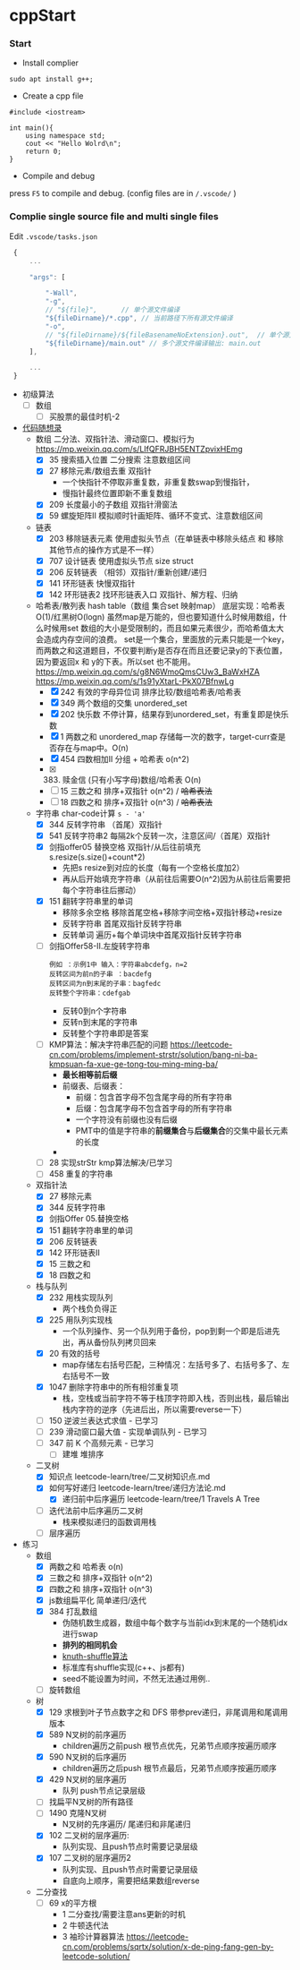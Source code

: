 # cppStart

### Start
* Install complier

``` 
sudo apt install g++;
```

* Create a cpp file

``` 
#include <iostream>

int main(){
    using namespace std;
    cout << "Hello Wolrd\n";
    return 0;
}

```

* Compile and debug

press `F5` to compile and debug. (config files are in `/.vscode/` )

### Complie single source file and multi single files

Edit `.vscode/tasks.json`

``` js
 {
     ...

     "args": [

         "-Wall",
         "-g",
         // "${file}",      // 单个源文件编译
         "${fileDirname}/*.cpp", // 当前路径下所有源文件编译
         "-o",
         // "${fileDirname}/${fileBasenameNoExtension}.out",  // 单个源文件编译输出: 文件名.out
         "${fileDirname}/main.out" // 多个源文件编译输出: main.out
     ],

     ...
 }
```

- 初级算法
    - [ ] 数组
      - [ ] 买股票的最佳时机-2    
- [代码随想录](https://github.com/youngyangyang04/leetcode-master)
    - 数组 二分法、双指针法、滑动窗口、模拟行为 https://mp.weixin.qq.com/s/LIfQFRJBH5ENTZpvixHEmg
      - [x] 35 搜索插入位置 二分搜索 注意数组区间
      - [x] 27 移除元素/数组去重 双指针
        - 一个快指针不停取非重复数，非重复数swap到慢指针，
        - 慢指针最终位置即新不重复数组
      - [x] 209 长度最小的子数组 双指针滑窗法
      - [x] 59 螺旋矩阵II 模拟顺时针画矩阵、循环不变式、注意数组区间
    - 链表 
      - [x] 203 移除链表元素 使用虚拟头节点（在单链表中移除头结点 和 移除其他节点的操作方式是不一样）
      - [x] 707 设计链表 使用虚拟头节点 size struct
      - [x] 206 反转链表 （相邻）双指针/重新创建/递归
      - [x] 141 环形链表 快慢双指针 
      - [x] 142 环形链表2 找环形链表入口 双指针、解方程、归纳
    - 哈希表/散列表 hash table（数组 集合set 映射map） 底层实现：哈希表O(1)/红黑树O(logn)
      虽然map是万能的，但也要知道什么时候用数组，什么时候用set
      数组的大小是受限制的，而且如果元素很少，而哈希值太大会造成内存空间的浪费。
      set是一个集合，里面放的元素只能是一个key，而两数之和这道题目，不仅要判断y是否存在而且还要记录y的下表位置，因为要返回x 和 y的下表。所以set 也不能用。
      https://mp.weixin.qq.com/s/g8N6WmoQmsCUw3_BaWxHZA
      https://mp.weixin.qq.com/s/1s91yXtarL-PkX07BfnwLg
      - [x] 242 有效的字母异位词 排序比较/数组哈希表/哈希表
      - [x] 349 两个数组的交集 unordered_set
      - [x] 202 快乐数 不停计算，结果存到unordered_set，有重复即是快乐数
      - [x] 1 两数之和 unordered_map 存储每一次的数字，target-curr查是否存在与map中。O(n)        
      - [x] 454 四数相加II 分组 + 哈希表  o(n^2)
      - [x] 383. 赎金信 (只有小写字母)数组/哈希表 O(n)
      - [ ] 15 三数之和 排序+双指针  o(n^2) / ~~哈希表法~~
      - [ ] 18 四数之和 排序+双指针  o(n^3) / ~~哈希表法~~
    - 字符串
      char-code计算 `s - 'a'`
      - [x] 344 反转字符串 （首尾）双指针
      - [x] 541 反转字符串2  每隔2k个反转一次，注意区间/（首尾）双指针
      - [x] 剑指offer05 替换空格 双指针/从后往前填充 s.resize(s.size()+count*2)
        - 先把s resize到对应的长度（每有一个空格长度加2）
        - 再从后开始填充字符串（从前往后需要O(n^2)因为从前往后需要把每个字符串往后挪动）
      - [x] 151 翻转字符串里的单词
        - 移除多余空格 移除首尾空格+移除字间空格+双指针移动+resize
        - 反转字符串 首尾双指针反转字符串
        - 反转单词 遍历+每个单词块中首尾双指针反转字符串
      - [ ] 剑指Offer58-II.左旋转字符串
        ```
        例如 ：示例1中 输入：字符串abcdefg，n=2
        反转区间为前n的子串 ：bacdefg
        反转区间为n到末尾的子串：bagfedc
        反转整个字符串：cdefgab
        ```
        - 反转0到n个字符串
        - 反转n到末尾的字符串
        - 反转整个字符串即是答案
      - [ ] KMP算法：解决字符串匹配的问题
        https://leetcode-cn.com/problems/implement-strstr/solution/bang-ni-ba-kmpsuan-fa-xue-ge-tong-tou-ming-ming-ba/
        - **最长相等前后缀**
        - 前缀表、后缀表：
          - 前缀：包含首字母不包含尾字母的所有字符串
          - 后缀：包含尾字母不包含首字母的所有字符串
          - 一个字符没有前缀也没有后缀
          - PMT中的值是字符串的**前缀集合**与**后缀集合**的交集中最长元素的长度
        - 
      - [ ] 28 实现strStr kmp算法解决/已学习
      - [ ] 458 重复的字符串       
    -  双指针法
        - [x] 27 移除元素
        - [x] 344 反转字符串
        - [x] 剑指Offer 05.替换空格
        - [x] 151 翻转字符串里的单词
        - [x] 206 反转链表
        - [x] 142 环形链表II
        - [x] 15 三数之和
        - [x] 18 四数之和
    - 栈与队列       
      - [x] 232 用栈实现队列 
        - 两个栈负负得正
      - [x] 225 用队列实现栈 
        - 一个队列操作、另一个队列用于备份，pop到剩一个即是后进先出，再从备份队列拷贝回来      
      - [x] 20 有效的括号 
        - map存储左右括号匹配，三种情况：左括号多了、右括号多了、左右括号不一致
      - [x] 1047 删除字符串中的所有相邻重复项
        - 栈，空栈或当前字符不等于栈顶字符即入栈，否则出栈，最后输出栈内字符的逆序（先进后出，所以需要reverse一下）
      - [ ] 150 逆波兰表达式求值 - 已学习
      - [ ] 239 滑动窗口最大值 - 实现单调队列 - 已学习
      - [ ] 347 前 K 个高频元素 - 已学习
        - [ ] 建堆 堆排序
    - 二叉树
      - [x] 知识点 leetcode-learn/tree/二叉树知识点.md
      - [x] 如何写好递归 leetcode-learn/tree/递归方法论.md  
        - [x] 递归前中后序遍历 leetcode-learn/tree/1 Travels A Tree
      - [ ] 迭代法前中后序遍历二叉树 
        - 栈来模拟递归的函数调用栈
      - [ ] 层序遍历
- 练习
    - 数组
      - [x] 两数之和 哈希表  o(n)
      - [x] 三数之和 排序+双指针  o(n^2)
      - [x] 四数之和 排序+双指针  o(n^3)
      - [x] js数组扁平化 简单递归/迭代      
      - [x] 384 打乱数组
        - 伪随机数生成器，数组中每个数字与当前idx到末尾的一个随机idx进行swap
        - **排列的相同机会**
        - [knuth-shuffle算法](https://yjk94.wordpress.com/2017/03/17/%E6%B4%97%E7%89%8C%E7%9A%84%E6%AD%A3%E7%A1%AE%E5%A7%BF%E5%8A%BF-knuth-shuffle%E7%AE%97%E6%B3%95/)
        - 标准库有shuffle实现(c++、js都有)
        - seed不能设置为时间，不然无法通过用例..
      - [ ] 旋转数组
    - 树 
      - [x] 129 求根到叶子节点数字之和 DFS 带参prev递归，非尾调用和尾调用版本
      - [x] 589 N叉树的前序遍历 
        - children遍历之前push 根节点优先，兄弟节点顺序按遍历顺序
      - [x] 590 N叉树的后序遍历 
        - children遍历之后push 根节点最后，兄弟节点顺序按遍历顺序
      - [x] 429 N叉树的层序遍历 
        - 队列 push节点记录层级
      - [ ] 找扁平N叉树的所有路径
      - [ ] 1490 克隆N叉树 
        - N叉树的先序遍历/ 尾递归和非尾递归
      - [x] 102 二叉树的层序遍历: 
        - 队列实现、且push节点时需要记录层级
      - [x] 107 二叉树的层序遍历2
        - 队列实现、且push节点时需要记录层级
        - 自底向上顺序，需要把结果数组reverse
    - 二分查找
      - [ ] 69 x的平方根 
        - 1 二分查找/需要注意ans更新的时机
        - 2 牛顿迭代法
        - 3 袖珍计算器算法 https://leetcode-cn.com/problems/sqrtx/solution/x-de-ping-fang-gen-by-leetcode-solution/